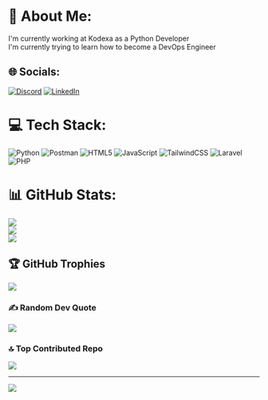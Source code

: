 # 💫 About Me:
I'm currently working at Kodexa as a Python Developer<br>I'm currently trying to learn how to become a DevOps Engineer


## 🌐 Socials:
[![Discord](https://img.shields.io/badge/Discord-%237289DA.svg?logo=discord&logoColor=white)](https://discord.gg/253884250561052673) [![LinkedIn](https://img.shields.io/badge/LinkedIn-%230077B5.svg?logo=linkedin&logoColor=white)](https://linkedin.com/in/ervin-fernandez) 

# 💻 Tech Stack:
![Python](https://img.shields.io/badge/python-3670A0?style=for-the-badge&logo=python&logoColor=ffdd54) ![Postman](https://img.shields.io/badge/Postman-FF6C37?style=for-the-badge&logo=postman&logoColor=white) ![HTML5](https://img.shields.io/badge/html5-%23E34F26.svg?style=for-the-badge&logo=html5&logoColor=white) ![JavaScript](https://img.shields.io/badge/javascript-%23323330.svg?style=for-the-badge&logo=javascript&logoColor=%23F7DF1E) ![TailwindCSS](https://img.shields.io/badge/tailwindcss-%2338B2AC.svg?style=for-the-badge&logo=tailwind-css&logoColor=white) ![Laravel](https://img.shields.io/badge/laravel-%23FF2D20.svg?style=for-the-badge&logo=laravel&logoColor=white) ![PHP](https://img.shields.io/badge/php-%23777BB4.svg?style=for-the-badge&logo=php&logoColor=white)
# 📊 GitHub Stats:
![](https://github-readme-stats.vercel.app/api?username=ErvsJosh&theme=midnight-purple&hide_border=false&include_all_commits=true&count_private=false)<br/>
![](https://github-readme-streak-stats.herokuapp.com/?user=ErvsJosh&theme=midnight-purple&hide_border=false)<br/>
![](https://github-readme-stats.vercel.app/api/top-langs/?username=ErvsJosh&theme=midnight-purple&hide_border=false&include_all_commits=true&count_private=false&layout=compact)

## 🏆 GitHub Trophies
![](https://github-profile-trophy.vercel.app/?username=ErvsJosh&theme=tokyonight&no-frame=false&no-bg=false&margin-w=4)

### ✍️ Random Dev Quote
![](https://quotes-github-readme.vercel.app/api?type=horizontal&theme=merko)

### 🔝 Top Contributed Repo
![](https://github-contributor-stats.vercel.app/api?username=ErvsJosh&limit=5&theme=dark&combine_all_yearly_contributions=true)

---
[![](https://visitcount.itsvg.in/api?id=ErvsJosh&icon=0&color=11)](https://visitcount.itsvg.in)

<!-- Proudly created with GPRM ( https://gprm.itsvg.in ) -->
